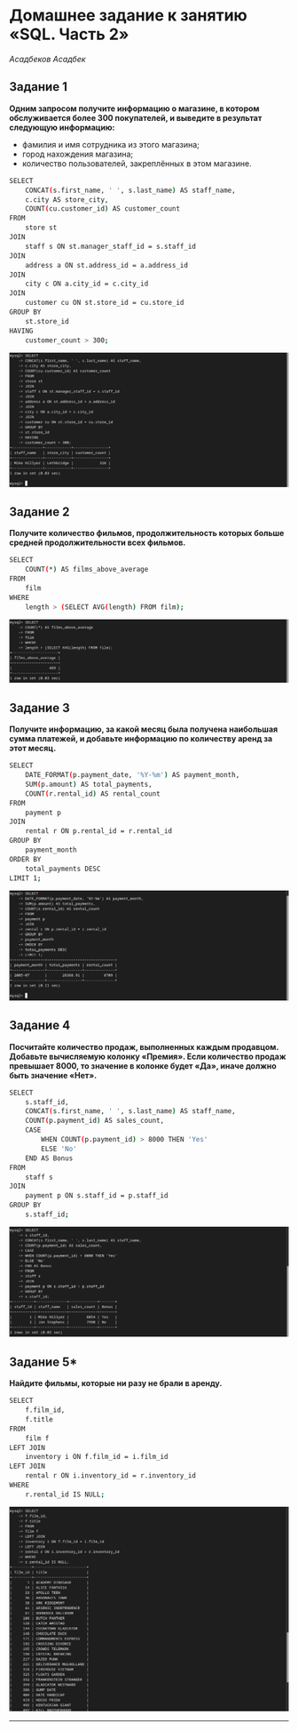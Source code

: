 # Домашнее задание к занятию «SQL. Часть 2»
*Асадбеков Асадбек*

## Задание 1

**Одним запросом получите информацию о магазине, в котором обслуживается более 300 покупателей, и выведите в результат следующую информацию:**

- фамилия и имя сотрудника из этого магазина;
- город нахождения магазина;
- количество пользователей, закреплённых в этом магазине.

```bash
SELECT 
    CONCAT(s.first_name, ' ', s.last_name) AS staff_name,
    c.city AS store_city,
    COUNT(cu.customer_id) AS customer_count
FROM 
    store st
JOIN 
    staff s ON st.manager_staff_id = s.staff_id
JOIN 
    address a ON st.address_id = a.address_id
JOIN 
    city c ON a.city_id = c.city_id
JOIN 
    customer cu ON st.store_id = cu.store_id
GROUP BY 
    st.store_id
HAVING 
    customer_count > 300;
```

![alt text](https://github.com/asad-bekov/hw-14/blob/main/img/1.png)

## Задание 2

**Получите количество фильмов, продолжительность которых больше средней продолжительности всех фильмов.**

```bash
SELECT 
    COUNT(*) AS films_above_average
FROM 
    film
WHERE 
    length > (SELECT AVG(length) FROM film);
```
![alt text](https://github.com/asad-bekov/hw-14/blob/main/img/2.png)

## Задание 3

**Получите информацию, за какой месяц была получена наибольшая сумма платежей, и добавьте информацию по количеству аренд за этот месяц.**

```bash
SELECT 
    DATE_FORMAT(p.payment_date, '%Y-%m') AS payment_month,
    SUM(p.amount) AS total_payments,
    COUNT(r.rental_id) AS rental_count
FROM 
    payment p
JOIN 
    rental r ON p.rental_id = r.rental_id
GROUP BY 
    payment_month
ORDER BY 
    total_payments DESC
LIMIT 1;
```
![alt text](https://github.com/asad-bekov/hw-14/blob/main/img/3.png)

## Задание 4

**Посчитайте количество продаж, выполненных каждым продавцом. Добавьте вычисляемую колонку «Премия». Если количество продаж превышает 8000, то значение в колонке будет «Да», иначе должно быть значение «Нет».**

```bash
SELECT 
    s.staff_id,
    CONCAT(s.first_name, ' ', s.last_name) AS staff_name,
    COUNT(p.payment_id) AS sales_count,
    CASE 
        WHEN COUNT(p.payment_id) > 8000 THEN 'Yes'
        ELSE 'No'
    END AS Bonus
FROM 
    staff s
JOIN 
    payment p ON s.staff_id = p.staff_id
GROUP BY 
    s.staff_id;
```
![alt text](https://github.com/asad-bekov/hw-14/blob/main/img/4.png)

## Задание 5*

**Найдите фильмы, которые ни разу не брали в аренду.**

```bash
SELECT 
    f.film_id,
    f.title
FROM 
    film f
LEFT JOIN 
    inventory i ON f.film_id = i.film_id
LEFT JOIN 
    rental r ON i.inventory_id = r.inventory_id
WHERE 
    r.rental_id IS NULL;
```
![alt text](https://github.com/asad-bekov/hw-14/blob/main/img/5.png)


---
